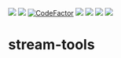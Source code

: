 <a href="https://github.com/piplos/stream-tools/releases"><img src="https://img.shields.io/github/v/release/piplos/stream-tools?sort=semver&label=Release&color=651FFF"></a>
<a href="https://goreportcard.com/report/github.com/piplos/stream-tools"><img src="https://goreportcard.com/badge/github.com/piplos/stream-tools"></a>
<a href="https://www.codefactor.io/repository/github/piplos/stream-tools"><img src="https://www.codefactor.io/repository/github/piplos/stream-tools/badge" alt="CodeFactor" /></a>
<a href="https://github.com/piplos/stream-tools/actions/workflows/release.yml"><img src="https://github.com/piplos/stream-tools/actions/workflows/release.yml/badge.svg"></a>
<a href="https://github.com/piplos/stream-tools/blob/master/LICENSE"><img src="https://img.shields.io/badge/License-MIT-yellow.svg"></a>
<a href="https://hub.docker.com/r/piplosmedia/stream-tools/"><img src="https://img.shields.io/docker/pulls/piplosmedia/stream-tools.svg"></a>
<a href="https://hub.docker.com/r/piplosmedia/stream-tools/"><img src="https://img.shields.io/docker/image-size/piplosmedia/stream-tools/latest"></a>

# stream-tools
